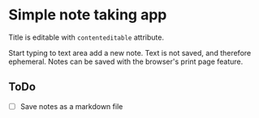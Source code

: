 # Simple note taking app

Title is editable with `contenteditable` attribute.

Start typing to text area add a new note. Text is not saved, and therefore ephemeral. Notes can be saved with the browser's print page feature.

## ToDo

- [ ] Save notes as a markdown file